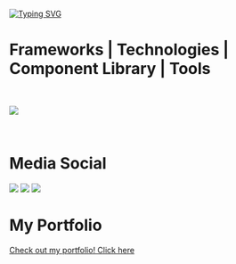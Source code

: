 [![Typing SVG](https://readme-typing-svg.demolab.com?font=Fira+Code&pause=1000&color=1DF734&center=true&vCenter=true&width=450&separator=%3C&lines=eat();+sleep();+code();+repeat();+)](https://git.io/typing-svg)

<h1>Frameworks | Technologies | Component Library | Tools</h1>
<div style="display: inline-block"> <br>
  <p >
  <a href="https://skillicons.dev">
    <img src="https://skillicons.dev/icons?i=nextjs,react,nodejs,js,ts,tailwind,docker,mysql,figma,git" />
  </a>
</p>
</div> <br> <br>

<h1>Media Social</h1>

<div> 
  <a href="https://instagram.com/d0uglas_0203" target="_blank"><img src="https://img.shields.io/badge/-Instagram-%23E4405F?style=for-the-badge&logo=instagram&logoColor=white" target="_blank"></a>
  <a href = "mailto:douglasas410@gmail.com"><img src="https://img.shields.io/badge/-Gmail-%23333?style=for-the-badge&logo=gmail&logoColor=white" target="_blank"></a>
  <a href="https://www.linkedin.com/in/douglas-santos-813539234?lipi=urn%3Ali%3Apage%3Ad_flagship3_profile_view_base_contact_details%3BoMiL5NB5Qlyt1QbSV3iJ2w%3D%3D" target="_blank"><img src="https://img.shields.io/badge/-LinkedIn-%230077B5?style=for-the-badge&logo=linkedin&logoColor=white" target="_blank"></a> 
</div>

<h1>My Portfolio</h1>
<a href="https://douglas-santos-portfolio-2024.vercel.app/" target="_blank">Check out my portfolio! Click here</a>
